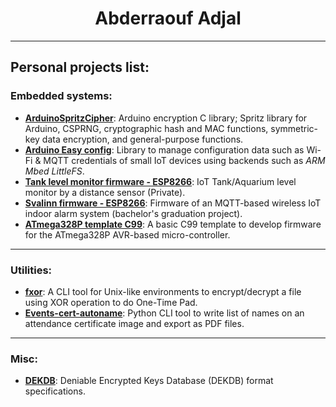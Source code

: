 <h1 align="center">
Abderraouf Adjal
</h1>

---

## Personal projects list:

### Embedded systems:
* [**ArduinoSpritzCipher**](https://github.com/abderraouf-adjal/ArduinoSpritzCipher): Arduino encryption C library; Spritz library for Arduino, CSPRNG, cryptographic hash and MAC functions, symmetric-key data encryption, and general-purpose functions.
* [**Arduino Easy config**](https://github.com/abderraouf-adjal/arduino-easy-config): Library to manage configuration data such as Wi-Fi & MQTT credentials of small IoT devices using backends such as *ARM Mbed LittleFS*.
* [**Tank level monitor firmware - ESP8266**](https://github.com/abderraouf-adjal/tank-monitor-firmware-esp8266): IoT Tank/Aquarium level monitor by a distance sensor (Private).
* [**Svalinn firmware - ESP8266**](https://github.com/abderraouf-adjal/svalinn-firmware-esp8266): Firmware of an MQTT-based wireless IoT indoor alarm system (bachelor's graduation project).
* [**ATmega328P template C99**](https://github.com/abderraouf-adjal/atmega328p_template_c99): A basic C99 template to develop firmware for the ATmega328P AVR-based micro-controller.

---
### Utilities:
* [**fxor**](https://github.com/abderraouf-adjal/fxor): A CLI tool for Unix-like environments to encrypt/decrypt a file using XOR operation to do One-Time Pad.
* [**Events-cert-autoname**](https://github.com/abderraouf-adjal/events-cert-autoname): Python CLI tool to write list of names on an attendance certificate image and export as PDF files.

---
### Misc:
* [**DEKDB**](https://github.com/abderraouf-adjal/dekdb-format-specifications): Deniable Encrypted Keys Database (DEKDB) format specifications.
